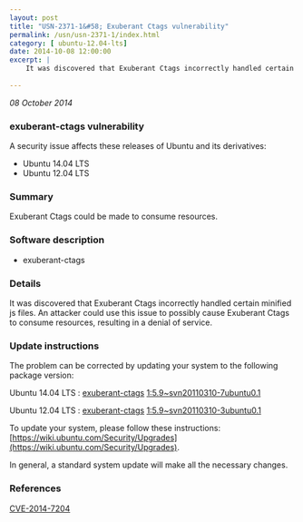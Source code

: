 ```yaml
---
layout: post
title: "USN-2371-1&#58; Exuberant Ctags vulnerability"
permalink: /usn/usn-2371-1/index.html
category: [ ubuntu-12.04-lts]
date: 2014-10-08 12:00:00
excerpt: |
    It was discovered that Exuberant Ctags incorrectly handled certain minified js files. An attacker could use this issue to possibly cause Exuberant Ctags to consume resources, resulting in a denial of service. 
    
--- 
```

 
 

*08 October 2014*

### exuberant-ctags vulnerability

A security issue affects these releases of Ubuntu and its derivatives:

* Ubuntu 14.04 LTS
* Ubuntu 12.04 LTS

### Summary

Exuberant Ctags could be made to consume resources. 

### Software description

* exuberant-ctags 

### Details

It was discovered that Exuberant Ctags incorrectly handled certain minified js files. An attacker could use this issue to possibly cause Exuberant Ctags to consume resources, resulting in a denial of service. 

### Update instructions

The problem can be corrected by updating your system to the following package version:

Ubuntu 14.04 LTS
 : [exuberant-ctags](https://launchpad.net/ubuntu/+source/exuberant-ctags) <span> [1:5.9~svn20110310-7ubuntu0.1](https://launchpad.net/ubuntu/+source/exuberant-ctags/1:5.9~svn20110310-7ubuntu0.1) </span> 

Ubuntu 12.04 LTS
 : [exuberant-ctags](https://launchpad.net/ubuntu/+source/exuberant-ctags) <span> [1:5.9~svn20110310-3ubuntu0.1](https://launchpad.net/ubuntu/+source/exuberant-ctags/1:5.9~svn20110310-3ubuntu0.1) </span> 

To update your system, please follow these instructions: [https://wiki.ubuntu.com/Security/Upgrades](https://wiki.ubuntu.com/Security/Upgrades).

In general, a standard system update will make all the necessary changes. 

### References

 
 [CVE-2014-7204](http://people.ubuntu.com/~ubuntu-security/cve/CVE-2014-7204)
 

